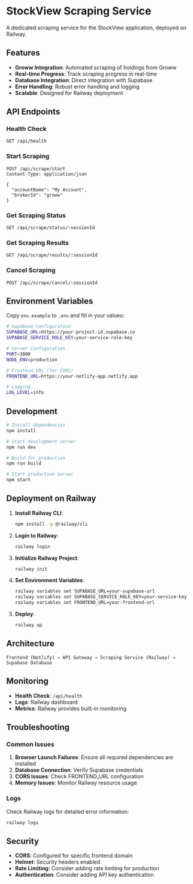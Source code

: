 # StockView Scraping Service

A dedicated scraping service for the StockView application, deployed on Railway.

## Features

- **Groww Integration**: Automated scraping of holdings from Groww
- **Real-time Progress**: Track scraping progress in real-time
- **Database Integration**: Direct integration with Supabase
- **Error Handling**: Robust error handling and logging
- **Scalable**: Designed for Railway deployment

## API Endpoints

### Health Check
```
GET /api/health
```

### Start Scraping
```
POST /api/scrape/start
Content-Type: application/json

{
  "accountName": "My Account",
  "brokerId": "groww"
}
```

### Get Scraping Status
```
GET /api/scrape/status/:sessionId
```

### Get Scraping Results
```
GET /api/scrape/results/:sessionId
```

### Cancel Scraping
```
POST /api/scrape/cancel/:sessionId
```

## Environment Variables

Copy `env.example` to `.env` and fill in your values:

```bash
# Supabase Configuration
SUPABASE_URL=https://your-project-id.supabase.co
SUPABASE_SERVICE_ROLE_KEY=your-service-role-key

# Server Configuration
PORT=3000
NODE_ENV=production

# Frontend URL (for CORS)
FRONTEND_URL=https://your-netlify-app.netlify.app

# Logging
LOG_LEVEL=info
```

## Development

```bash
# Install dependencies
npm install

# Start development server
npm run dev

# Build for production
npm run build

# Start production server
npm start
```

## Deployment on Railway

1. **Install Railway CLI**:
   ```bash
   npm install -g @railway/cli
   ```

2. **Login to Railway**:
   ```bash
   railway login
   ```

3. **Initialize Railway Project**:
   ```bash
   railway init
   ```

4. **Set Environment Variables**:
   ```bash
   railway variables set SUPABASE_URL=your-supabase-url
   railway variables set SUPABASE_SERVICE_ROLE_KEY=your-service-key
   railway variables set FRONTEND_URL=your-frontend-url
   ```

5. **Deploy**:
   ```bash
   railway up
   ```

## Architecture

```
Frontend (Netlify) → API Gateway → Scraping Service (Railway) → Supabase Database
```

## Monitoring

- **Health Check**: `/api/health`
- **Logs**: Railway dashboard
- **Metrics**: Railway provides built-in monitoring

## Troubleshooting

### Common Issues

1. **Browser Launch Failures**: Ensure all required dependencies are installed
2. **Database Connection**: Verify Supabase credentials
3. **CORS Issues**: Check FRONTEND_URL configuration
4. **Memory Issues**: Monitor Railway resource usage

### Logs

Check Railway logs for detailed error information:

```bash
railway logs
```

## Security

- **CORS**: Configured for specific frontend domain
- **Helmet**: Security headers enabled
- **Rate Limiting**: Consider adding rate limiting for production
- **Authentication**: Consider adding API key authentication
